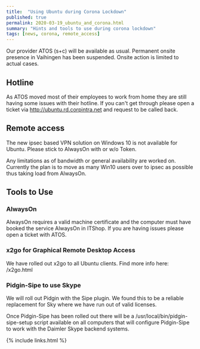 ```yaml
---
title:  "Using Ubuntu during Corona Lockdown"
published: true
permalink: 2020-03-19_ubuntu_and_corona.html
summary: "Hints and tools to use during corona lockdown"
tags: [news, corona, remote_access]
---
```


Our provider ATOS (s+c) will be available as usual. Permanent onsite presence in Vaihingen has been suspended. Onsite action is limited to actual cases.


## Hotline
As ATOS moved most of their employees to work from home they are still having some issues with their hotline. If you can't get through please open a ticket via http://ubuntu.rd.corpintra.net and request to be called back.

## Remote access
The new ipsec based VPN solution on Windows 10 is not available for Ubuntu. Please stick to AlwaysOn with or w/o Token.

Any limitations as of bandwidth or general availability are worked on. Currently the plan is to move as many Win10 users over to ipsec as possible thus taking load from AlwaysOn.

## Tools to Use

### AlwaysOn
AlwaysOn requires a valid machine certificate and the computer must have booked the service AlwaysOn in ITShop. If you are having issues please open a ticket with ATOS.

### x2go for Graphical Remote Desktop Access
We have rolled out x2go to all Ubuntu clients. Find more info here: /x2go.html

### Pidgin-Sipe to use Skype
We will roll out Pidgin with the Sipe plugin. We found this to be a reliable replacement for Sky where we have run out of valid licenses.

Once Pidgin-Sipe has been rolled out there will be a /usr/local/bin/pidgin-sipe-setup script available on all computers that will configure Pidgin-Sipe to work with the Daimler Skype backend systems.


{% include links.html %}
